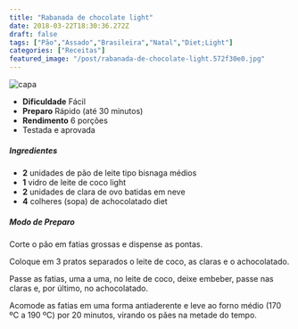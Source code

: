 ```yaml
---
title: "Rabanada de chocolate light"
date: 2018-03-22T18:30:36.272Z
draft: false
tags: ["Pão","Assado","Brasileira","Natal","Diet;Light"]
categories: ["Receitas"]
featured_image: "/post/rabanada-de-chocolate-light.572f30e0.jpg"
---
```


![capa](/post/rabanada-de-chocolate-light.572f30e0.jpg)

*   **Dificuldade** Fácil
*   **Preparo** Rápido (até 30 minutos)
*   **Rendimento** 6 porções
*   Testada e aprovada
    

##### Ingredientes

*   **2** unidades de pão de leite tipo bisnaga médios
*   **1** vidro de leite de coco light
*   **2** unidades de clara de ovo batidas em neve
*   **4** colheres (sopa) de achocolatado diet

##### Modo de Preparo

Corte o pão em fatias grossas e dispense as pontas.

Coloque em 3 pratos separados o leite de coco, as claras e o achocolatado.

Passe as fatias, uma a uma, no leite de coco, deixe embeber, passe nas claras e, por último, no achocolatado.

Acomode as fatias em uma forma antiaderente e leve ao forno médio (170 ºC a 190 ºC) por 20 minutos, virando os pães na metade do tempo.
